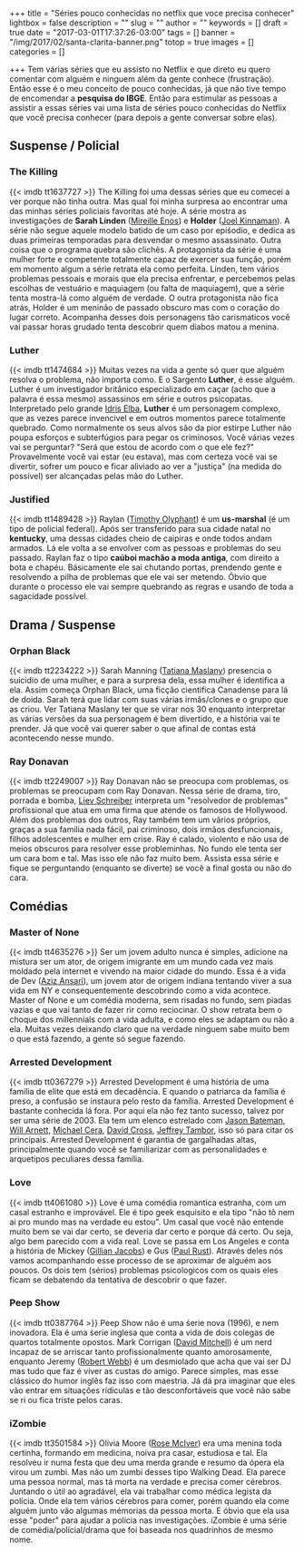 +++
title = "Séries pouco conhecidas no netflix que voce precisa conhecer"
lightbox = false
description = ""
slug = ""
author = ""
keywords = []
draft = true
date = "2017-03-01T17:37:26-03:00"
tags = []
banner = "/img/2017/02/santa-clarita-banner.png"
totop = true
images = []
categories = []

+++
Tem várias séries que eu assisto no Netflix e que direto eu quero comentar com alguém e ninguem além da gente conhece (frustração). Então esse é o meu conceito de pouco conhecidas, já que não tive tempo de encomendar a **pesquisa do IBGE**. Então para estimular as pessoas a assistir a essas séries vai uma lista de séries pouco conhecidas do Netflix que você precisa conhecer (para depois a gente conversar sobre elas).
## Suspense / Policial
### The Killing
{{< imdb tt1637727 >}}
The Killing foi uma dessas séries que eu comecei a ver porque não tinha outra. Mas qual foi minha surpresa ao encontrar uma das minhas séries policiais favoritas até hoje.
A série mostra as investigações de **Sarah Linden** ([Mireille Enos][a75666c8]) e **Holder** ([Joel Kinnaman][ea4cff9e]). A série não segue aquele modelo batido de um caso por epiśodio, e dedica as duas primeiras temporadas para desvendar o mesmo assassinato. Outra coisa que o programa quebra são clichês. A protagonista da série é uma mulher forte e competente totalmente capaz de exercer sua função, porém em momento algum a série retrata ela como perfeita. Linden, tem vários problemas pessoais e morais que ela precisa enfrentar, e percebemos pelas escolhas de vestuário e maquiagem (ou falta de maquiagem), que a série tenta mostra-lá como alguém de verdade. O outra protagonista não fica atrás, Holder é um meninão de passado obscuro mas com o coração do lugar correto. Acompanha desses dois personagens tão carismaticos você vai passar horas grudado tenta descobrir quem diabos matou a menina.
### Luther
{{< imdb tt1474684 >}}
Muitas vezes na vida a gente só quer que alguém resolva o problema, não importa como. E o Sargento **Luther**, é esse alguém. Luther é um investigador britânico especializado em caçar (acho que a palavra é essa mesmo) assassinos em série e outros psicopatas. Interpretado pelo grande [Idris Elba](http://www.imdb.com/name/nm0252961/?ref_=tt_cl_t1), **Luther** é um personagem complexo, que as vezes parece invencivel e em outros momentos parece totalmente quebrado. Como normalmente os seus alvos são da pior estirpe Luther não poupa esforços e subterfúgios para pegar os criminosos. Você várias vezes vai se perguntar? "Será que estou de acordo com o que ele fez?" Provavelmente você vai estar (eu estava), mas com certeza você vai se divertir, sofrer um pouco e ficar aliviado ao ver a "justiça" (na medida do possível) ser alcançadas pelas mão do Luther.
### Justified
{{< imdb tt1489428 >}}
Raylan ([Timothy Olyphant][96344491]) é um **us-marshal** (é um tipo de policial federal). Após ser transferido para sua cidade natal no **kentucky**, uma dessas cidades cheio de caipiras e onde todos andam armados. Lá ele volta a se envolver com as pessoas e problemas do seu passado. Raylan faz o tipo **caúboi machão a moda antiga**, com direito a bota e chapéu. Básicamente ele sai chutando portas, prendendo gente e resolvendo a pilha de problemas que ele vai ser metendo. Óbvio que durante o processo ele vai sempre quebrando as regras e usando de toda a sagacidade possível.
## Drama / Suspense
### Orphan Black
{{< imdb tt2234222 >}}
Sarah Manning ([Tatiana Maslany][606c3f51]) presencia o suicidio de uma mulher, e para a surpresa dela, essa mulher é identifica a ela. Assim começa Orphan Black, uma ficção cientifica Canadense para lá de doida. Sarah terá que lidar com suas várias irmãs/clones e o grupo que as criou. Ver Tatiana Maslany ter que se virar nos 30 enquanto interpretar as várias versões da sua personagem é bem divertido, e a história vai te prender. Já que você vai querer saber o que afinal de contas está acontecendo nesse mundo.
### Ray Donavan
{{< imdb tt2249007 >}}
Ray Donavan não se preocupa com problemas, os problemas se preocupam com Ray Donavan. Nessa série de drama, tiro, porrada e bomba, [Liev Schreiber][1480472b] interpreta um "resolvedor de problemas" profissional que atua em uma firma que atende os famosos de Hollywood. Além dos problemas dos outros, Ray também tem um vãrios próprios, graças a sua familia nada fácil, pai criminoso, dois irmãos desfuncionais, filhos adolescentes e mulher em crise. Ray é calado, violento e não usa de meios obscuros para resolver esse probleminhas. No fundo ele tenta ser um cara bom e tal. Mas isso ele não faz muito bem. Assista essa série e fique se perguntando (enquanto se diverte) se você a final gosta ou não do cara.
## Comédias
### Master of None
{{< imdb tt4635276 >}}
Ser um jovem adulto nunca é simples, adicione na mistura ser um ator, de origem imigrante em um mundo cada vez mais moldado pela internet e vivendo na maior cidade do mundo. Essa é a vida de Dev ([Aziz Ansari][e16350ac]), um jovem ator de origem indiana tentando viver a sua vida em NY e consequentemente descobrindo como a vida acontece. Master of None e um comédia moderna, sem risadas no fundo, sem piadas vazias e que vai tanto de fazer rir como reciocinar. O show retrata bem o choque dos millennials com a vida adulta, e como eles se adaptam ou não a ela. Muitas vezes deixando claro que na verdade ninguem sabe muito bem o que está fazendo, a gente só segue fazendo.
### Arrested Development
{{< imdb tt0367279 >}}
Arrested Development é uma história de uma família de elite que está em decadência. E quando o patriarca da família é preso, a confusão se instaura pelo resto da família. Arrested Development é bastante conhecida lá fora. Por aqui ela não fez tanto sucesso, talvez por ser uma série de 2003. Ela tem um elenco estrelado com [Jason Bateman][f0daac64], [Will Arnett][7335a1c2], [Michael Cera][97cc15d8], [David Cross][6f5403d7], [Jeffrey Tambor][6dc41e73], isso só para citar os principais. Arrested Development é garantia de gargalhadas altas, principalmente quando você se familiarizar com as personalidades e arquetipos peculiares dessa família.
### Love
{{< imdb tt4061080 >}}
Love é uma comédia romantica estranha, com um casal estranho e improvável. Ele é tipo geek esquisito e ela tipo "não tô nem ai pro mundo mas na verdade eu estou". Um casal que você não entende muito bem se vai dar certo, se deveria dar certo e porque dá certo. Ou seja, algo bem parecido com a vida real. Love se passa em Los Angeles e conta a história de Mickey ([Gillian Jacobs][17ad28bf]) e Gus ([Paul Rust][0bc47d12]). Através deles nós vamos acompanhando esse processo de se aproximar de alguém aos poucos. Os dois tem (sérios) problemas psicologicos com os quais eles ficam se debatendo da tentativa de descobrir o que fazer.
### Peep Show
{{< imdb tt0387764 >}}
Peep Show não é uma śerie nova (1996), e nem inovadora. Ela é uma śerie inglesa que conta a vida de dois colegas de quartos totalmente opostos. Mark Corrigan ([David Mitchell][3db2e774]) é um nerd incapaz de se arriscar tanto profissionalmente quanto amorosamente, enquanto Jeremy ([Robert Webb][c55e4c78]) é um desmiolado que acha que vai ser DJ mas tudo que faz é viver as custas do amigo. Parece simples, mas esse clássico do humor inglês faz isso com maestria. Já dá pra imaginar que eles vão entrar em situações rídiculas e tão desconfortáveis que você não sabe se ri ou fica triste pelos caras.
### iZombie
{{< imdb tt3501584 >}}
Olivia Moore ([Rose McIver][e6ef9ce4]) era uma menina toda certinha, formando em medicina, noiva pra casar, estudiosa e tal. Ela resolveu ir numa festa que deu uma merda grande e resumo da ópera ela virou um zumbi. Mas não um zumbi desses tipo Walking Dead. Ela parece uma pessoa normal, mas tá morta na verdade e precisa comer cérebros. Juntando o útil ao agradável, ela vai trabalhar como médica legista da polícia. Onde ela tem vários cérebros para comer, porém quando ela come alguém junto vão algumas mémorias da pessoa morta. E óbvio que ela usa esse "poder" para ajudar a polícia nas investigações. iZombie é uma série de comédia/polícial/drama que foi baseada nos quadrinhos de mesmo nome.

  [a75666c8]: http://www.imdb.com/name/nm0257969/?ref_=tt_cl_t1 "Mireille Enos"
  [ea4cff9e]: http://www.imdb.com/name/nm1172478/?ref_=tt_cl_t2 "Joel Kinnaman"
  [e6ef9ce4]: http://www.imdb.com/name/nm0570860/?ref_=tt_cl_t1 "Rose McIver"
  [f0daac64]: http://www.imdb.com/name/nm0000867/?ref_=fn_al_nm_1 "Jason Bateman"
  [7335a1c2]: http://www.imdb.com/name/nm0004715/?ref_=fn_al_nm_1 "Will Arnett"
  [97cc15d8]: http://www.imdb.com/name/nm0148418/?ref_=nv_sr_1 "Michael Cera"
  [6f5403d7]: http://www.imdb.com/name/nm0189144/ "David Cross"
  [6dc41e73]: http://www.imdb.com/name/nm0001787/?ref_=nv_sr_1 "Jeffrey Tambor"
  [17ad28bf]: http://www.imdb.com/name/nm1843026/?ref_=nv_sr_1 "Gillian Jacobs"
  [0bc47d12]: http://www.imdb.com/name/nm1770256/?ref_=nv_sr_1 "Paul Rust"
  [3db2e774]: http://www.imdb.com/name/nm0593267/?ref_=nv_sr_1 "David Mitchell"
  [c55e4c78]: http://www.imdb.com/name/nm0916267/?ref_=nv_sr_1 "Robert Webb"
  [e16350ac]: http://www.imdb.com/name/nm2106637/?ref_=nv_sr_1 "Aziz Ansari"
  [606c3f51]: http://www.imdb.com/name/nm1137209/?ref_=nv_sr_1 "Tatiana Maslany"
  [1480472b]: http://www.imdb.com/name/nm0000630/?ref_=nv_sr_1 "Liev Schreiber"
  [96344491]: http://www.imdb.com/name/nm0648249/?ref_=nv_sr_1 "Timothy Olyphant"
